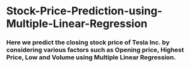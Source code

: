 # Stock-Price-Prediction-using-Multiple-Linear-Regression

### Here we predict the closing stock price of Tesla Inc. by considering various factors such as Opening price, Highest Price, Low and Volume using Multiple Linear Regression.
